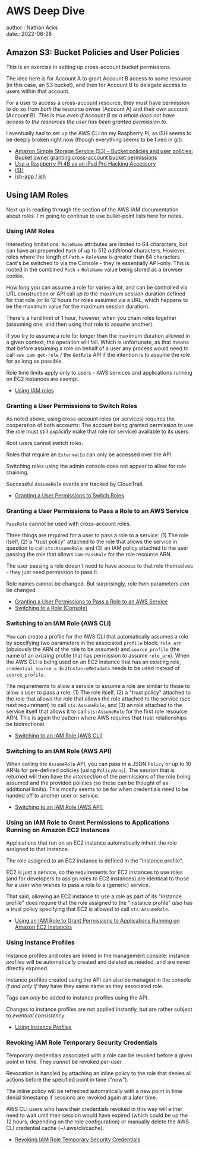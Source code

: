 # AWS Deep Dive

author:: Nathan Acks  
date:: 2022-06-28

## Amazon S3: Bucket Policies and User Policies

This is an exercise in setting up cross-account bucket permissions.

The idea here is for Account A to grant Account B access to some resource (in this case, an S3 bucket), and then for Account B to delegate access to users within that account.

For a user to access a cross-account resource, they must have permission to do so from *both* the resource owner (Account A) and their own account (Account B). *This is true even if Account B as a whole does not have access to the resources the user has been granted permission to.*

I eventually had to set up the AWS CLI on my Raspberry Pi, as iSH seems to be deeply broken right now (though everything seems to be fixed in git).

* [Amazon Simple Storage Service (S3) - Bucket policies and user policies: Bucket owner granting cross-account bucket permissions](https://docs.aws.amazon.com/AmazonS3/latest/dev/example-walkthroughs-managing-access-example2.html)
* [Use a Raspberry Pi 4B as an iPad Pro Hacking Accessory](../notes/use-a-raspberry-pi-4b-as-an-ipad-pro-hacking-accessory.md)
* [iSH](http://ish.app/)
* [ish-app / ish](https://github.com/ish-app/ish)

## Using IAM Roles

Next up is reading through the section of the AWS IAM documentation about roles. I'm going to continue to use bullet-point lists here for notes.

### Using IAM Roles

Interesting limitations: `RoleName` attributes are limited to 64 characters, but can have an prepended `Path` of up to 512 *additional* characters. However, roles  where the length of `Path` + `RoleName` is greater than 64 characters cant's be switched to via the Console - they're essentially API-only. This is rooted in the combined `Path` + `RoleName` value being stored as a browser cookie.

How long you can assume a role for varies a lot, and can be controlled via URL construction or API call *up to* the maximum session duration defined for that role (or to 12 hours for roles assumed via a URL, which happens to be the maximum value for the maximum session duration).

There's a hard limit of 1 hour, however, when you chain roles together (assuming one, and then using that role to assume another).

If you try to assume a role for longer than the maximum duration allowed in a given context, the operation will fail. Which is unfortunate, as that means that before assuming a role on behalf of a user any process would need to call `aws iam get-role` / the `GetRole` API if the intention is to assume the role for as long as possible.

Role time limits apply only to users - AWS services and applications running on EC2 instances are exempt.

* [Using IAM roles](https://docs.aws.amazon.com/IAM/latest/UserGuide/id_roles_use.html)

### Granting a User Permissions to Switch Roles

As noted above, using cross-account roles (or services) requires the cooperation of both accounts: The account being granted permission to use the role must still *explicitly* make that role (or service) available to its users.

Root users cannot switch roles.

Roles that require an `ExternalId` can only be accessed over the API.

Switching roles using the admin console does not appear to allow for role chaining.

Successful `AssumeRole` events are tracked by CloudTrail.

* [Granting a User Permissions to Switch Roles](https://docs.aws.amazon.com/IAM/latest/UserGuide/id_roles_use_permissions-to-switch.html)

### Granting a User Permissions to Pass a Role to an AWS Service

`PassRole` cannot be used with cross-account roles.

Three things are required for a user to pass a role to a service: (1) The role itself, (2) a "trust policy" attached to the role that allows the service in question to call `sts:AssumeRole`, and (3) an IAM policy attached to the user passing the role that allows `iam:PassRole` for the role resource ARN.

The user passing a role doesn't need to have access to that role themselves - they just need permission to pass it.

Role names cannot be changed. But surprisingly, role `Path` parameters *can* be changed.

* [Granting a User Permissions to Pass a Role to an AWS Service](https://docs.aws.amazon.com/IAM/latest/UserGuide/id_roles_use_passrole.html)
* [Switching to a Role (Console)](https://docs.aws.amazon.com/IAM/latest/UserGuide/id_roles_use_switch-role-console.html)

### Switching to an IAM Role (AWS CLI)

You can create a profile for the AWS CLI that automatically assumes a role by specifying two parameters in the associated `profile` block: `role_arn` (obviously the ARN of the role to be assumed) and `source_profile` (the name of an *existing* profile that has permission to assume `role_arn`). When the AWS CLI is being used on an EC2 instance that has an existing role, `credential_source = Ec2InstanceMetadata` needs to be used instead of `source_profile`.

The requirements to allow a service to assume a role are similar to those to allow a user to pass a role: (1) The role itself, (2) a "trust policy" attached to the role that allows the role that allows the role attached to the service (see next requirement) to call `sts:AssumeRole`, and (3) an role attached to the service itself that allows it to call `sts:AssumeRole` for the first role resource ARN. This is again the pattern where AWS requires that trust relationships be bidirectional.

* [Switching to an IAM Role (AWS CLI)](https://docs.aws.amazon.com/IAM/latest/UserGuide/id_roles_use_switch-role-cli.html)

### Switching to an IAM Role (AWS API)

When calling the `AssumeRole` API, you can pass in a JSON `Policy` or up to 10 ARNs for pre-defined policies (using `PolicyArns`). The session that is returned will then have the *intersection* of the permissions of the role being assumed and the provided policies (so these can be thought of as additional limits). This mostly seems to be for when credentials need to be handed off to another user or service.

* [Switching to an IAM Role (AWS API)](https://docs.aws.amazon.com/IAM/latest/UserGuide/id_roles_use_switch-role-api.html)

### Using an IAM Role to Grant Permissions to Applications Running on Amazon EC2 Instances

Applications that run on an EC2 instance automatically inherit the role assigned to that instance.

The role assigned to an EC2 instance is defined in the "instance profile".

EC2 is just a service, so the requirements for EC2 instances to use roles (and for developers to assign roles to EC2 instances) are identical to those for a user who wishes to pass a role to a (generic) service.

That said, allowing an EC2 instance to use a role as part of its "instance profile" does require that the role assigned to the "instance profile" *also* has a trust policy specifying that EC2 is allowed to call `sts:AssumeRole`.

* [Using an IAM Role to Grant Permissions to Applications Running on Amazon EC2 Instances](https://docs.aws.amazon.com/IAM/latest/UserGuide/id_roles_use_switch-role-ec2.html)

### Using Instance Profiles

Instance profiles and roles are linked in the management console; instance profiles will be automatically created and deleted as needed, and are never directly exposed.

Instance profiles created using the API can also be managed in the console *if and only if* they have they same name as they associated role.

Tags can *only* be added to instance profiles using the API.

Changes to instance profiles are not applied instantly, but are rather subject to *eventual consistency*.

* [Using Instance Profiles](https://docs.aws.amazon.com/IAM/latest/UserGuide/id_roles_use_switch-role-ec2_instance-profiles.html)

### Revoking IAM Role Temporary Security Credentials

Temporary credentials associated with a role can be revoked before a given point in time. They *cannot* be revoked per-user.

Revocation is handled by attaching an inline policy to the role that denies all actions before the specified point in time ("now").

The inline policy will be refreshed automatically with a new point in time denial timestamp if sessions are revoked again at a later time.

AWS CLI users who have their credentials revoked in this way will either need to wait until their session would have expired (which could be up the 12 hours, depending on the role configuration) or manually delete the AWS CLI credential cache (~/.aws/cli/cache).

* [Revoking IAM Role Temporary Security Credentials](https://docs.aws.amazon.com/IAM/latest/UserGuide/id_roles_use_revoke-sessions.html)
